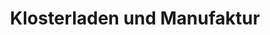 ---
title: "Klosterladen und Manufaktur"
url: /rostock/klosterladen-und-manufaktur/
shop: Feinkost
---